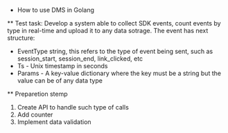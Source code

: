 * How to use DMS in Golang

** Test task:
Develop a system able to collect SDK events, count events by type in real-time and upload it to any data sotrage.
The event has next structure:
- EventType string, this refers to the type of event being sent, such as session_start, session_end, link_clicked, etc
- Ts - Unix timestamp in seconds
- Params - A key-value dictionary where the key must be a string but the value can be of any data type

** Preparetion stemp
1. Create API to handle such type of calls
2. Add counter
3. Implement data validation

